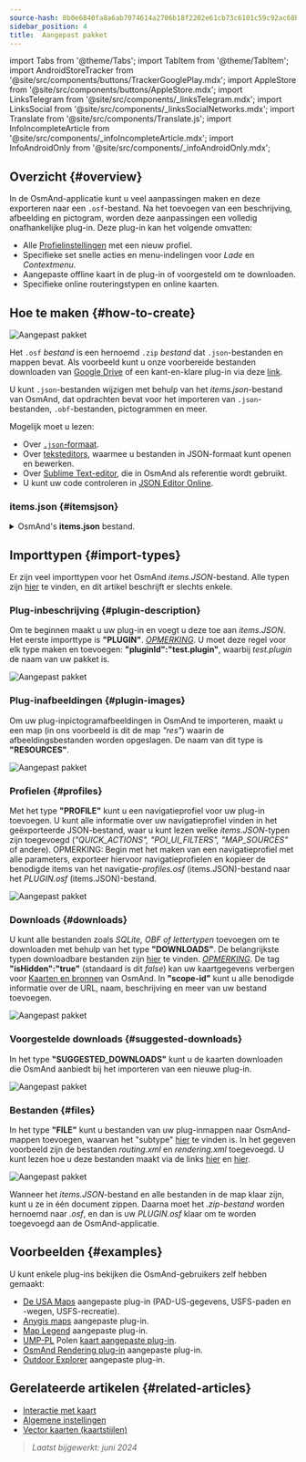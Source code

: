 ```yaml
---
source-hash: 8b0e6840fa8a6ab7074614a2706b18f2202e61cb73c6101c59c92ac68b75cc73
sidebar_position: 4
title:  Aangepast pakket
---
```

import Tabs from '@theme/Tabs';
import TabItem from '@theme/TabItem';
import AndroidStoreTracker from '@site/src/components/buttons/TrackerGooglePlay.mdx';
import AppleStore from '@site/src/components/buttons/AppleStore.mdx';
import LinksTelegram from '@site/src/components/_linksTelegram.mdx';
import LinksSocial from '@site/src/components/_linksSocialNetworks.mdx';
import Translate from '@site/src/components/Translate.js';
import InfoIncompleteArticle from '@site/src/components/_infoIncompleteArticle.mdx';
import InfoAndroidOnly from '@site/src/components/_infoAndroidOnly.mdx';



## Overzicht {#overview}

In de OsmAnd-applicatie kunt u veel aanpassingen maken en deze exporteren naar een `.osf`-bestand. Na het toevoegen van een beschrijving, afbeelding en pictogram, worden deze aanpassingen een volledig onafhankelijke plug-in. Deze plug-in kan het volgende omvatten:

- Alle [Profielinstellingen](../personal/profiles.md) met een nieuw profiel.
- Specifieke set snelle acties en menu-indelingen voor *Lade* en *Contextmenu*.
- Aangepaste offline kaart in de plug-in of voorgesteld om te downloaden.
- Specifieke online routeringstypen en online kaarten.


## Hoe te maken {#how-to-create}

![Aangepast pakket](@site/static/img/plugins/custom/1.jpg)

Het `.osf` *bestand* is een hernoemd `.zip` *bestand* dat `.json`-bestanden en mappen bevat. Als voorbeeld kunt u onze voorbereide bestanden downloaden van [Google Drive](https://drive.google.com/drive/folders/1wDPGThkdRi9_3UrCKROgt49qi-1gM6jk?usp=sharing) of een kant-en-klare plug-in via deze [link](https://drive.google.com/open?id=1efZ01uAIL27aTQLLoTl8KYH-ts_WSRSe).

U kunt `.json`-bestanden wijzigen met behulp van het *items.json*-bestand van OsmAnd, dat opdrachten bevat voor het importeren van `.json`-bestanden, `.obf`-bestanden, pictogrammen en meer.

Mogelijk moet u lezen:

- Over [`.json`-formaat](https://en.wikipedia.org/wiki/JSON).
- Over [teksteditors](https://en.wikipedia.org/wiki/List_of_text_editors), waarmee u bestanden in JSON-formaat kunt openen en bewerken.
- Over [Sublime Text-editor](https://en.wikipedia.org/wiki/Sublime_Text), die in OsmAnd als referentie wordt gebruikt.
- U kunt uw code controleren in [JSON Editor Online](https://jsoneditoronline.org/).


### items.json {#itemsjson}

<details>
<summary> OsmAnd's <b>items.json</b> bestand. </summary>

```
{
   "version":1,
   "items":[

      {
         "type":"PLUGIN",
         "pluginId":"test.plugin",
         "version" : 1,
         "icon": {
             "" : "@plugin-id.png"

         },
         "image": {
             "" :"@plugin-image.webp"
         },
         "name":{
            "":"Test Plugin",
            "ru":"Test Plugin: RU language"
         },
         "description":{
            "":"This package is a test package and displays test information.",
            "ru":"This package is a test package and displays test information. RU language."
         }
      },

      {
         "type":"RESOURCES",
         "pluginId":"test.plugin",
         "file":"res"
      },


      {
         "type":"DOWNLOADS",
         "pluginId":"test.plugin",
         "items":[
            {
               "path":"test",
               "name":{
                  "":"My offline maps",
                  "ru":"RU: My offline maps"
               },
               "icon":{
                  "":"ic_world_globe_dark"
               },
               "header-color":"#002E64",
               "description":{
                  "text":{
                     "":"This package is a collection of online and offline map sources of various types.",
                     "ru":"RU: This package is a collection of online and offline map sources of various types."
                  },
                  "button":[
                     {
                        "":"Telegram chat OsmAnd",
                        "url":"https:\/\/t.me\/OsmAndMaps"
                     }
                  ]
               }
            },
            {
               "scope-id":"offline-maps",
               "path":"test/Waterway",
               "header-color":"#002E64",
               "name":{
                  "":"Waterway",
                  "ru":"RU: waterway"
               },
               "icon":{
                  "":"ic_world_globe_dark"
               },
               "items":[
                  {
                     "name":{
                        "":"Offline Waterway map SA",
                        "ru":"RU: Offline Waterway map SA"
                     },
                     "filename":"waterway.obf.zip",
                     "type":"map",
                     "isHidden":"true",
                     "timestamp":1582994500,
                     "containerSize":28195301,
                     "contentSize":28195301,
                     "description":{
                        "text":{
                           "":"Zoom min: 0<br />Zoom max: 19<br />Countries: SA",
                           "ru":"RU: Zoom min: 0<br />Zoom max: 19<br />Countries: SA"
                        },
                        "image":[
                           "https://drive.google.com/uc?id=16HjUHsSWNgeQI0bmuup9ohpyrg6rWkHH&export=download"
                        ]
                     },
                     "downloadurl":"https://drive.google.com/uc?id=10iP2VZexHtHC0QLhACZ1QoEy-duNN5Wg&export=download",
                     "firstsubname":{
                        "":"Waterway",
                        "ru":"RU: Waterway"
                     },
                     "secondsubname":{
                        "":"",
                        "ru":""
                     }
                }
           ]
        }]
    },

      {
         "type":"PROFILE",
         "pluginId":"test.plugin",
         "file":"bicycle_test.json",
         "appMode":{
            "iconColor":"RED",
            "iconName":"ic_action_motorcycle_dark",
            "locIcon":"BENTLEY",
            "navIcon":"BENTLEY",
            "order":32,
            "parent":"bicycle",
            "stringKey":"bicycle_test",
            "userProfileName" : "Test Prof"
         },
         "prefs" : {
            "drawer_logo": { "" : "@logo.png"},
            "drawer_url" : { "" : "https://osmand.net"},
            "drawer_items" : { "hidden" : ["dashboard"], "order" : ["map_markers", "my_places", "search"] },
            "context_menu_items" : {},
            "configure_map_items" : {},
            "route_service":"OSMAND",
            "renderer":"test-rendering.render.xml",
            "routing_profile":"routing-test.xml/test-car"
        }
      },

      {
         "type":"FILE",
         "pluginId":"test.plugin",
         "subtype" : "rendering_style",
         "file":"\/rendering\/test-rendering.render.xml"
      },

      {
         "type":"FILE",
         "pluginId":"test.plugin",
         "subtype" : "routing_config",
         "file":"\/routing\/routing-test.xml"
      },

      {
         "type":"SUGGESTED_DOWNLOADS",
         "pluginId":"test.plugin",
         "comment-1" : "search-type are latlon (closest by latlon), worldregion (by boundaries if name matches worldRegion downloadName as we do for default types), by default natural order, limit finds first N elements",
         "comment-2" : "predefined scope-id are @type of indexes.xml map, srtm_map, road_map, wikimap, wikivoyage, hillshade, slope, fonts, voice, depth ",
         "comment-3" : "names filters ignore case by name.contains(filterName)",
         "items": [{
             "scope-id" : "test-downloads",
             "limit" : 1,
             "search-type" : "latlon"
         }, {
             "scope-id" : "road_map",
             "names" : [
                 "Poland_lesser-poland_europe_2.obf.zip", "netherlands_noord-holland_europe"]
         }, {
             "scope-id" : "wikimap",
             "search-type" : "worldregion"
         }]
      },

      {
         "type":"NAVIGATION_ICONS",
         "pluginId":"test.plugin",
         "items" : [{
            "locationIcon": {
                 "" : "@bentley-car.png"
            },
            "locationIconId": "BENTLEY",
            "navigationIcon": {
                 "" : "@bentley-car-moving.png"
            },
            "navigationIconId": "BENTLEY"
         }]
      },

      {
         "type":"QUICK_ACTIONS",
         "pluginId":"test.plugin",
         "items": [{
            "name": "Test quick action",
            "actionType": "osmbug.add",
            "params": "{\"dialog\":\"false\",\"message\":\"Message\"}"
          }]
      },

      {
         "type":"POI_UI_FILTERS",
         "pluginId":"test.plugin",
          "items": [{
                "name": "Test Search",
                "filterId": "test_search",
                "acceptedTypes": "{\"sustenance\":[\"bar\",\"alpine_hut\"]}"
            }]
      },

      {
         "type":"MAP_SOURCES",
         "pluginId":"test.plugin",
         "items": [{
            "sql": false,
            "name": "OsmAnd (test)",
            "minZoom": 1,
            "maxZoom": 19,
            "url": "https:\/\/tile.osmand.net\/hd\/{0}\/{1}\/{2}.png",
            "ellipsoid": false,
            "inverted_y": false,
            "timesupported": false,
            "expire": -1,
            "inversiveZoom": false,
            "ext": ".png",
            "tileSize": 512,
            "bitDensity": 8,
            "avgSize": 18000
        }]
      }
   ]
}

```

</details>


## Importtypen {#import-types}

Er zijn veel importtypen voor het OsmAnd *items.JSON*-bestand. Alle typen zijn [hier](https://github.com/osmandapp/Osmand/blob/r3.7/OsmAnd/src/net/osmand/plus/settings/backend/SettingsHelper.java#L133) te vinden, en dit artikel beschrijft er slechts enkele.

### Plug-inbeschrijving {#plugin-description}

Om te beginnen maakt u uw plug-in en voegt u deze toe aan *items.JSON*. Het eerste importtype is **"PLUGIN"**.
   *<u>OPMERKING</u>*. U moet deze regel voor elk type maken en toevoegen: **"pluginId":"test.plugin"**, waarbij *test.plugin* de naam van uw pakket is.

   ![Aangepast pakket](@site/static/img/plugins/custom/2.jpg)

### Plug-inafbeeldingen {#plugin-images}

Om uw plug-inpictogramafbeeldingen in OsmAnd te importeren, maakt u een map (in ons voorbeeld is dit de map *"res"*) waarin de afbeeldingsbestanden worden opgeslagen. De naam van dit type is **"RESOURCES"**.

   ![Aangepast pakket](@site/static/img/plugins/custom/4.jpg)


### Profielen {#profiles}

Met het type **"PROFILE"** kunt u een navigatieprofiel voor uw plug-in toevoegen. U kunt alle informatie over uw navigatieprofiel vinden in het geëxporteerde JSON-bestand, waar u kunt lezen welke *items.JSON*-typen zijn toegevoegd (*"QUICK_ACTIONS", "POI_UI_FILTERS", "MAP_SOURCES"* of andere).
OPMERKING: Begin met het maken van een navigatieprofiel met alle parameters, exporteer hiervoor navigatieprofielen en kopieer de benodigde items van het navigatie-*profiles.osf* (items.JSON)-bestand naar het *PLUGIN.osf* (items.JSON)-bestand.

   ![Aangepast pakket](@site/static/img/plugins/custom/6.jpg)

### Downloads {#downloads}

U kunt alle bestanden zoals *SQLite, OBF of lettertypen* toevoegen om te downloaden met behulp van het type **"DOWNLOADS"**. De belangrijkste typen downloadbare bestanden zijn [hier](https://github.com/osmandapp/Osmand/blob/master/OsmAnd/src/net/osmand/plus/download/DownloadActivityType.java#L33) te vinden.
   *<u>OPMERKING</u>*. De tag **"isHidden":"true"** (standaard is dit *false*) kan uw kaartgegevens verbergen voor [Kaarten en bronnen](../personal/maps-resources.md#local) van OsmAnd. In **"scope-id"** kunt u alle benodigde informatie over de URL, naam, beschrijving en meer van uw bestand toevoegen.

   ![Aangepast pakket](@site/static/img/plugins/custom/3.jpg)

### Voorgestelde downloads {#suggested-downloads}

In het type **"SUGGESTED_DOWNLOADS"** kunt u de kaarten downloaden die OsmAnd aanbiedt bij het importeren van een nieuwe plug-in.

   ![Aangepast pakket](@site/static/img/plugins/custom/7.jpg)

### Bestanden {#files}

In het type **"FILE"** kunt u bestanden van uw plug-inmappen naar OsmAnd-mappen toevoegen, waarvan het "subtype" [hier](https://github.com/osmandapp/Osmand/blob/r3.7/OsmAnd/src/net/osmand/plus/settings/backend/SettingsHelper.java#L1312) te vinden is. In het gegeven voorbeeld zijn de bestanden *routing.xml* en *rendering.xml* toegevoegd. U kunt lezen hoe u deze bestanden maakt via de links [hier](https://github.com/osmandapp/OsmAnd-resources/blob/master/routing/routing.xml) en [hier](https://github.com/osmandapp/OsmAnd-resources/tree/master/rendering_styles).

   ![Aangepast pakket](@site/static/img/plugins/custom/8.jpg)

Wanneer het *items.JSON*-bestand en alle bestanden in de map klaar zijn, kunt u ze in één document zippen. Daarna moet het *.zip-bestand* worden hernoemd naar *.osf*, en dan is uw *PLUGIN.osf* klaar om te worden toegevoegd aan de OsmAnd-applicatie.


## Voorbeelden {#examples}

U kunt enkele plug-ins bekijken die OsmAnd-gebruikers zelf hebben gemaakt:

 - [De USA Maps](https://osmand.net/uploads/plugins/us.maps/2/us.maps-2.osf) aangepaste plug-in (PAD-US-gegevens, USFS-paden en -wegen, USFS-recreatie).
 - [Anygis maps](https://osmand.net/uploads/plugins/ru.anygis.plugin/2/ru.anygis.plugin-2.osf) aangepaste plug-in.
 - [Map Legend](https://osmand.net/uploads/plugins/legend.plugin/1/legend.plugin-1.osf) aangepaste plug-in.
 - [UMP-PL](https://ump.waw.pl/) Polen [kaart aangepaste plug-in](https://osmand.net/uploads/plugins/UMP_map.plugin/1/UMP_map.plugin-1.osf).
 - [OsmAnd Rendering plug-in](https://osmand.net/uploads/plugins/osmand.rendering.plugin/1/osmand.rendering.plugin-1.osf) aangepaste plug-in.
 - [Outdoor Explorer](https://osmand.net/uploads/plugins/outdoor-explorer.plugin/1/outdoor-explorer.plugin-1.osf) aangepaste plug-in.


## Gerelateerde artikelen {#related-articles}

- [Interactie met kaart](../../user/map/interact-with-map.md)
- [Algemene instellingen](../../user/personal/global-settings.md)
- [Vector kaarten (kaartstijlen)](../../user/map/vector-maps.md)

 > *Laatst bijgewerkt: juni 2024*